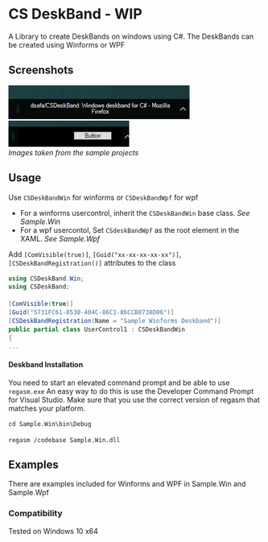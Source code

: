 # CS DeskBand - WIP
A Library to create DeskBands on windows using C#. The DeskBands can be created using Winforms or WPF

## Screenshots
![Example 1](images/ex1.png)  
![Example 2](images/ex2.png)  
_Images taken from the sample projects_

## Usage

Use `CSDeskBandWin` for winforms or `CSDeskBandWpf` for wpf
- For a winforms usercontrol, inherit the `CSDeskBandWin` base class. _See Sample.Win_
- For a wpf usercontol, Set `CSdeskBandWpf` as the root element in the XAML. _See Sample.Wpf_

Add `[ComVisible(true)]`, `[Guid("xx-xx-xx-xx-xx")]`, `[CSDeskBandRegistration()]` attributes to the class


```C#
using CSDeskBand.Win;
using CSDeskBand;

[ComVisible(true)]
[Guid("5731FC61-8530-404C-86C1-86CCB8738D06")]
[CSDeskBandRegistration(Name = "Sample Winforms Deskband")]
public partial class UserControl1 : CSDeskBandWin
{
...
```

#### Deskband Installation
You need to start an elevated command prompt and be able to use `regasm.exe`
An easy way to do this is use the Developer Command Prompt for Visual Studio. Make sure that you use the correct version of regasm that matches your platform.
```
cd Sample.Win\bin\Debug

regasm /codebase Sample.Win.dll
```

## Examples
There are examples included for Winforms and WPF in Sample.Win and Sample.Wpf

### Compatibility
Tested on Windows 10 x64
